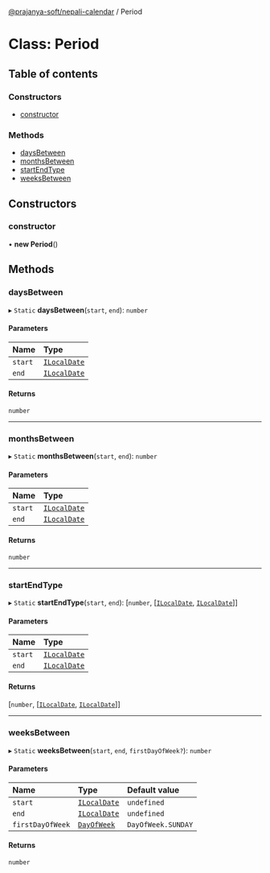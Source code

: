 [@prajanya-soft/nepali-calendar](../README.md) / Period

# Class: Period

## Table of contents

### Constructors

- [constructor](Period.md#constructor)

### Methods

- [daysBetween](Period.md#daysbetween)
- [monthsBetween](Period.md#monthsbetween)
- [startEndType](Period.md#startendtype)
- [weeksBetween](Period.md#weeksbetween)

## Constructors

### constructor

• **new Period**()

## Methods

### daysBetween

▸ `Static` **daysBetween**(`start`, `end`): `number`

#### Parameters

| Name | Type |
| :------ | :------ |
| `start` | [`ILocalDate`](ILocalDate.md) |
| `end` | [`ILocalDate`](ILocalDate.md) |

#### Returns

`number`

___

### monthsBetween

▸ `Static` **monthsBetween**(`start`, `end`): `number`

#### Parameters

| Name | Type |
| :------ | :------ |
| `start` | [`ILocalDate`](ILocalDate.md) |
| `end` | [`ILocalDate`](ILocalDate.md) |

#### Returns

`number`

___

### startEndType

▸ `Static` **startEndType**(`start`, `end`): [`number`, [[`ILocalDate`](ILocalDate.md), [`ILocalDate`](ILocalDate.md)]]

#### Parameters

| Name | Type |
| :------ | :------ |
| `start` | [`ILocalDate`](ILocalDate.md) |
| `end` | [`ILocalDate`](ILocalDate.md) |

#### Returns

[`number`, [[`ILocalDate`](ILocalDate.md), [`ILocalDate`](ILocalDate.md)]]

___

### weeksBetween

▸ `Static` **weeksBetween**(`start`, `end`, `firstDayOfWeek?`): `number`

#### Parameters

| Name | Type | Default value |
| :------ | :------ | :------ |
| `start` | [`ILocalDate`](ILocalDate.md) | `undefined` |
| `end` | [`ILocalDate`](ILocalDate.md) | `undefined` |
| `firstDayOfWeek` | [`DayOfWeek`](../enums/DayOfWeek.md) | `DayOfWeek.SUNDAY` |

#### Returns

`number`
